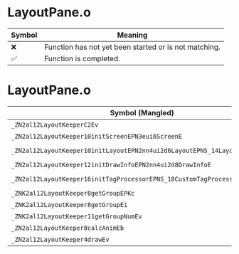# LayoutPane.o
| Symbol | Meaning 
| ------------- | ------------- 
| :x: | Function has not yet been started or is not matching. 
| :white_check_mark: | Function is completed. 


# LayoutPane.o
| Symbol (Mangled) | Symbol (Demangled) | Decompiled? |
| ------------- |  ------------- | ------------- |
| `_ZN2al12LayoutKeeperC2Ev` | `al::LayoutKeeper::LayoutKeeper(void)` | :white_check_mark: |
| `_ZN2al12LayoutKeeper10initScreenEPN3eui6ScreenE` | `al::LayoutKeeper::initScreen(eui::Screen *)` | :white_check_mark: |
| `_ZN2al12LayoutKeeper10initLayoutEPN2nn4ui2d6LayoutEPNS_14LayoutResourceE` | `al::LayoutKeeper::initLayout(nn::ui2d::Layout *,al::LayoutResource *)` | :white_check_mark: |
| `_ZN2al12LayoutKeeper12initDrawInfoEPN2nn4ui2d8DrawInfoE` | `al::LayoutKeeper::initDrawInfo(nn::ui2d::DrawInfo *)` | :white_check_mark: |
| `_ZN2al12LayoutKeeper16initTagProcessorEPNS_18CustomTagProcessorE` | `al::LayoutKeeper::initTagProcessor(al::CustomTagProcessor *)` | :white_check_mark: |
| `_ZNK2al12LayoutKeeper8getGroupEPKc` | `al::LayoutKeeper::getGroup(char const*)const` | :white_check_mark: |
| `_ZNK2al12LayoutKeeper8getGroupEi` | `al::LayoutKeeper::getGroup(int)const` | :white_check_mark: |
| `_ZNK2al12LayoutKeeper11getGroupNumEv` | `al::LayoutKeeper::getGroupNum(void)const` | :white_check_mark: |
| `_ZN2al12LayoutKeeper8calcAnimEb` | `al::LayoutKeeper::calcAnim(bool)` | :white_check_mark: |
| `_ZN2al12LayoutKeeper4drawEv` | `al::LayoutKeeper::draw(void)` | :white_check_mark: |
